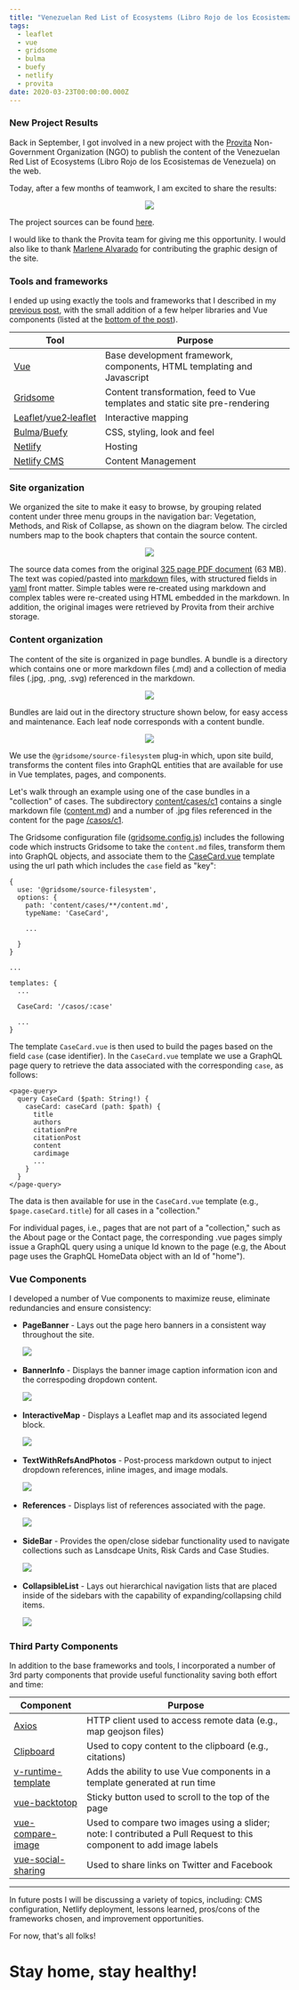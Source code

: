 ```yaml
---
title: "Venezuelan Red List of Ecosystems (Libro Rojo de los Ecosistemas Terrestres de Venezuela)"
tags:
  - leaflet
  - vue
  - gridsome
  - bulma
  - buefy
  - netlify
  - provita
date: 2020-03-23T00:00:00.000Z
---
```

### New Project Results

Back in September, I got involved in a new project with the [Provita](http://www.provita.org.ve/) Non-Government Organization (NGO) to publish the content of the Venezuelan Red List of Ecosystems (Libro Rojo de los Ecosistemas de Venezuela) on the web.

Today, after a few months of teamwork, I am excited to share the results:

<!--more-->
<p align="center">
	<a href="https://ecosistemasamenazados.org/" ><img src="/images/uploads/librorojoetv-home.png"/></a>
</p>

The project sources can be found [here](https://github.com/jimmyangel/librorojoetv).

I would like to thank the Provita team for giving me this opportunity. I would also like to thank [Marlene Alvarado](https://twitter.com/maasucha) for contributing the graphic design of the site.

### Tools and frameworks

I ended up using exactly the tools and frameworks that I described in my [previous post](/post/2019-09-16-new-project-new-tools/), with the small addition of a few helper libraries and Vue components (listed at the [bottom of the post](post/2020-03-23-librorojoetv#third-party-components)).

|Tool|Purpose|
|-----------|-----------|
|[Vue](https://vuejs.org/)|Base development framework, components, HTML templating and Javascript|
|[Gridsome](https://gridsome.org/)|Content transformation, feed to Vue templates and static site pre-rendering|
|[Leaflet](https://leafletjs.com/)/[vue2&#8209;leaflet](https://vue2-leaflet.netlify.com/)|Interactive mapping|
|[Bulma](https://bulma.io/)/[Buefy](https://buefy.org/)|CSS, styling, look and feel|
|[Netlify](https://www.netlify.com/)|Hosting|
|[Netlify CMS](https://www.netlifycms.org/)|Content Management|

<style>
  table {
    margin: 0 auto;
  }
</style>

### Site organization

We organized the site to make it easy to browse, by grouping related content under three menu groups in the navigation bar: Vegetation, Methods, and Risk of Collapse, as shown on the diagram below. The circled numbers map to the book chapters that contain the source content.

<p align="center" class="is-embedded">
	<img src="/images/uploads/librorojoetv-sitemap.svg"/>
</p>

<style>
  .is-embedded {
    width: 100%;
  }
  @media only screen and (min-width: 1024px) {
    .is-embedded {
      margin-left: -18%;
      width: 136%;
    }
  }
</style>

The source data comes from the original [325 page PDF document](https://ecosistemasamenazados.org/files/libro_rojo_ecosistemas_terrestre.pdf) (63 MB). The text was copied/pasted into [markdown](https://en.wikipedia.org/wiki/Markdown) files, with structured fields in [yaml](https://en.wikipedia.org/wiki/YAML) front matter. Simple tables were re-created using markdown and complex tables were re-created using HTML embedded in the markdown. In addition, the original images were retrieved by Provita from their archive storage.

### Content organization

The content of the site is organized in page bundles. A bundle is a directory which contains one or more markdown files (.md) and a collection of media files (.jpg, .png, .svg) referenced in the markdown.

<p align="center" class="is-embedded">
	<img src="/images/uploads/content-bundle.svg"/>
</p>

Bundles are laid out in the directory structure shown below, for easy access and maintenance. Each leaf node corresponds with a content bundle.

<p align="center" class="is-embedded">
	<img src="/images/uploads/content-organization.svg"/>
</p>

We use the `@gridsome/source-filesystem` plug-in which, upon site build, transforms the content files into GraphQL entities that are available for use in Vue templates, pages, and components.

Let's walk through an example using one of the case bundles in a "collection" of cases. The subdirectory [content/cases/c1](https://github.com/jimmyangel/librorojoetv/tree/master/content/cases/c1) contains a single markdown file ([content.md](https://github.com/jimmyangel/librorojoetv/blob/master/content/cases/c1/content.md)) and a number of .jpg files referenced in the content for the page [/casos/c1](https://ecosistemasamenazados.org/casos/c1).

The Gridsome configuration file ([gridsome.config.js](https://github.com/jimmyangel/librorojoetv/blob/master/gridsome.config.js)) includes the following code which instructs Gridsome to take the ```content.md``` files, transform them into GraphQL objects, and associate them to the [CaseCard.vue](https://github.com/jimmyangel/librorojoetv/blob/master/src/templates/CaseCard.vue) template using the url path which includes the ```case``` field as "key":

```
{
  use: '@gridsome/source-filesystem',
  options: {
    path: 'content/cases/**/content.md',
    typeName: 'CaseCard',

    ...

  }
}

...

templates: {
  ...

  CaseCard: '/casos/:case'

  ...
}
```

The template ```CaseCard.vue``` is then used to build the pages based on the field `case` (case identifier). In the ```CaseCard.vue``` template we use a GraphQL page query to retrieve the data associated with the corresponding ```case```, as follows:

```
<page-query>
  query CaseCard ($path: String!) {
    caseCard: caseCard (path: $path) {
      title
      authors
      citationPre
      citationPost
      content
      cardimage
      ...
    }
  }
</page-query>
```

The data is then available for use in the ```CaseCard.vue``` template (e.g., ```$page.caseCard.title```) for all cases in a "collection."

For individual pages, i.e., pages that are not part of a "collection," such as the About page or the Contact page, the corresponding .vue pages simply issue a GraphQL query using a unique Id known to the page (e.g, the About page uses the GraphQL HomeData object with an Id of "home").

### Vue Components

I developed a number of Vue components to maximize reuse, eliminate redundancies and ensure consistency:

* **PageBanner** - Lays out the page hero banners in a consistent way throughout the site.

&nbsp;&nbsp;&nbsp;&nbsp;&nbsp;&nbsp;![](/images/uploads/librorojoetv-banner.png)

* **BannerInfo** - Displays the banner image caption information icon and the correspoding dropdown content.

&nbsp;&nbsp;&nbsp;&nbsp;&nbsp;&nbsp;![](/images/uploads/librorojoetv-bannerinfo.png)

* **InteractiveMap** - Displays a Leaflet map and its associated legend block.

&nbsp;&nbsp;&nbsp;&nbsp;&nbsp;&nbsp;![](/images/uploads/librorojoetv-map.png)

* **TextWithRefsAndPhotos** - Post-process markdown output to inject dropdown references, inline images, and image modals.

&nbsp;&nbsp;&nbsp;&nbsp;&nbsp;&nbsp;![](/images/uploads/librorojoetv-text.png)

* **References** - Displays list of references associated with the page.

&nbsp;&nbsp;&nbsp;&nbsp;&nbsp;&nbsp;![](/images/uploads/librorojoetv-ref.png)

* **SideBar** - Provides the open/close sidebar functionality used to navigate collections such as Lansdcape Units, Risk Cards and Case Studies.

&nbsp;&nbsp;&nbsp;&nbsp;&nbsp;&nbsp;![](/images/uploads/librorojoetv-side.png)

* **CollapsibleList** - Lays out hierarchical navigation lists that are placed inside of the sidebars with the capability of expanding/collapsing child items.

&nbsp;&nbsp;&nbsp;&nbsp;&nbsp;&nbsp;![](/images/uploads/librorojoetv-clist.png)

### Third Party Components

In addition to the base frameworks and tools, I incorporated a number of 3rd party components that provide useful functionality saving both effort and time:

|Component|Purpose|
|-----------|-----------|
|[Axios](https://github.com/axios/axios)|HTTP client used to access remote data (e.g., map geojson files)|
|[Clipboard](https://github.com/zenorocha/clipboard.js)|Used to copy content to the clipboard (e.g., citations)|
|[v-runtime-template](https://github.com/alexjoverm/v-runtime-template)|Adds the ability to use Vue components in a template generated at run time|
|[vue-backtotop](https://github.com/caiofsouza/vue-backtotop)|Sticky button used to scroll to the top of the page|
|[vue-compare-image](https://github.com/junkboy0315/vue-compare-image)|Used to compare two images using a slider; note: I contributed a Pull Request to this component to add image labels|
|[vue-social-sharing](https://github.com/nicolasbeauvais/vue-social-sharing)|Used to share links on Twitter and Facebook|

---

In future posts I will be discussing a variety of topics, including: CMS configuration, Netlify deployment, lessons learned, pros/cons of the frameworks chosen, and improvement opportunities.

For now, that's all folks!

# Stay home, stay healthy!
